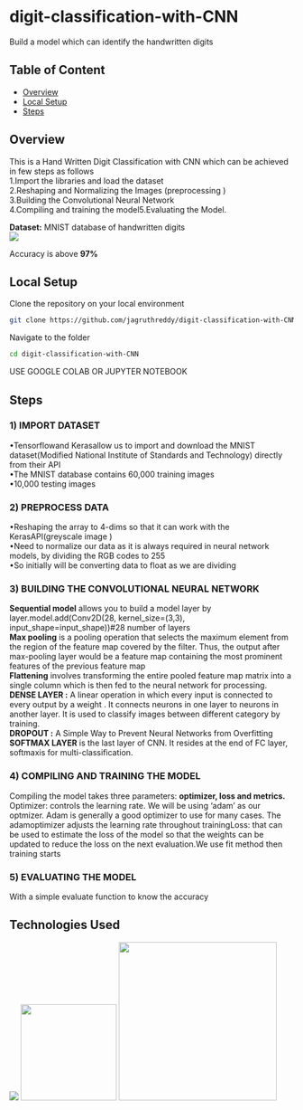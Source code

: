 # digit-classification-with-CNN
Build  a model which can identify the handwritten digits
## Table of Content
  * [Overview](#overview)
  * [Local Setup](#local-setup)
  * [Steps](#steps)

## Overview
This is a Hand Written Digit Classification with CNN which can be achieved in few steps as follows<br />
1.Import the libraries and load the dataset<br />
2.Reshaping and Normalizing the Images (preprocessing )<br />
3.Building the Convolutional Neural Network<br />
4.Compiling and training the model5.Evaluating the Model.<br />

**Dataset:** MNIST database of handwritten digits<br />
[![](https://i.imgur.com/QoWdo5o.png)](http://yann.lecun.com/exdb/mnist/)

Accuracy is above **97%**

## Local Setup
Clone the repository on your local environment <br>

```bash
git clone https://github.com/jagruthreddy/digit-classification-with-CNN
```
Navigate to the folder <br>
```bash 
cd digit-classification-with-CNN
```
USE GOOGLE COLAB OR JUPYTER NOTEBOOK<br>


## Steps
 ### 1) IMPORT DATASET 
 •Tensorflowand Kerasallow us to import and download the MNIST dataset(Modified National Institute of Standards and Technology) directly from their API<br />
 •The MNIST database contains 60,000 training images <br />
 •10,000 testing images <br />
 
 ### 2) PREPROCESS DATA
 •Reshaping the array to 4-dims so that it can work with the KerasAPI(greyscale image ) <br />
 •Need to normalize our data as it is always required in neural network models, by dividing the RGB codes to 255<br />
 •So initially will be converting data to float as we are dividing<br />
 
 ### 3) BUILDING THE CONVOLUTIONAL NEURAL NETWORK
 **Sequential model** allows you to build a model layer by layer.model.add(Conv2D(28, kernel_size=(3,3), input_shape=input_shape))#28 number of layers<br />
 **Max pooling** is a pooling operation that selects the maximum element from the region of the feature map covered by the filter. Thus, the output after max-pooling layer would be a feature map containing the most prominent features of the previous feature map<br />
 **Flattening** involves transforming the entire pooled feature map matrix into a single column which is then fed to the neural network for processing.<br />
 **DENSE LAYER :** A linear operation in which every input is connected to every output by a weight . It connects neurons in one layer to neurons in another layer. It is used to classify images between different category by training.<br />
 **DROPOUT :** A Simple Way to Prevent Neural Networks from Overfitting<br />
 **SOFTMAX  LAYER** is the last layer of CNN. It resides at the end of FC layer, softmaxis for multi-classification.<br />

### 4) COMPILING AND TRAINING THE MODEL 
Compiling the model takes three parameters: **optimizer, loss and metrics.** <br />
Optimizer: controls the learning rate. We will be using ‘adam’ as our optmizer. Adam is generally a good optimizer to use for many cases. The adamoptimizer adjusts the learning rate throughout trainingLoss: that can be used to estimate the loss of the model so that the weights can be updated to reduce the loss on the next evaluation.We use fit method then training starts <br />
### 5) EVALUATING THE MODEL 
With a simple evaluate function to know the accuracy 
## Technologies Used
![](https://forthebadge.com/images/badges/made-with-python.svg)
[<img target="_blank" src="https://upload.wikimedia.org/wikipedia/commons/thumb/2/2d/Tensorflow_logo.svg/1915px-Tensorflow_logo.svg.png" width=170>](https://www.tensorflow.org/) [<img target="_blank" src="https://seeklogo.com/images/M/matplotlib-logo-7676870AC0-seeklogo.com.png" width=280>](https://matplotlib.org/)

